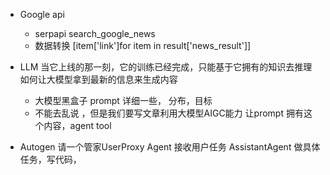 - Google api
    - serpapi search_google_news
    - 数据转换  [item['link']for item in result['news_result']]

- LLM
    当它上线的那一刻，它的训练已经完成，只能基于它拥有的知识去推理
    如何让大模型拿到最新的信息来生成内容
    - 大模型黑盒子  prompt  详细一些，  分布，目标
    - 不能去乱说 ，但是我们要写文章利用大模型AIGC能力
        让prompt 拥有这个内容，agent tool 

- Autogen
    请一个管家UserProxy Agent 接收用户任务
    AssistantAgent 做具体任务，写代码， 
